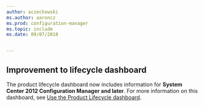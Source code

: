 ```yaml
---
author: aczechowski
ms.author: aaroncz
ms.prod: configuration-manager
ms.topic: include
ms.date: 09/07/2018


---
```


## <a name="bkmk_lifecycle"></a> Improvement to lifecycle dashboard
<!--1358702-->

The product lifecycle dashboard now includes information for **System Center 2012 Configuration Manager and later**. For more information on this dashboard, see [Use the Product Lifecycle dashboard](../../clients/manage/asset-intelligence/product-lifecycle-dashboard.md).


